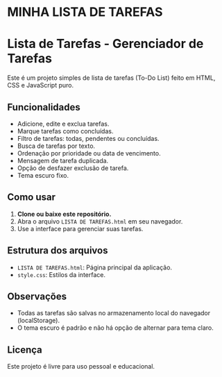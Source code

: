 # MINHA LISTA DE TAREFAS 
# Lista de Tarefas - Gerenciador de Tarefas

Este é um projeto simples de lista de tarefas (To-Do List) feito em HTML, CSS e JavaScript puro.

## Funcionalidades

- Adicione, edite e exclua tarefas.
- Marque tarefas como concluídas.
- Filtro de tarefas: todas, pendentes ou concluídas.
- Busca de tarefas por texto.
- Ordenação por prioridade ou data de vencimento.
- Mensagem de tarefa duplicada.
- Opção de desfazer exclusão de tarefa.
- Tema escuro fixo.

## Como usar

1. **Clone ou baixe este repositório.**
2. Abra o arquivo `LISTA DE TAREFAS.html` em seu navegador.
3. Use a interface para gerenciar suas tarefas.

## Estrutura dos arquivos

- `LISTA DE TAREFAS.html`: Página principal da aplicação.
- `style.css`: Estilos da interface.

## Observações

- Todas as tarefas são salvas no armazenamento local do navegador (localStorage).
- O tema escuro é padrão e não há opção de alternar para tema claro.

## Licença

Este projeto é livre para uso pessoal e educacional.
